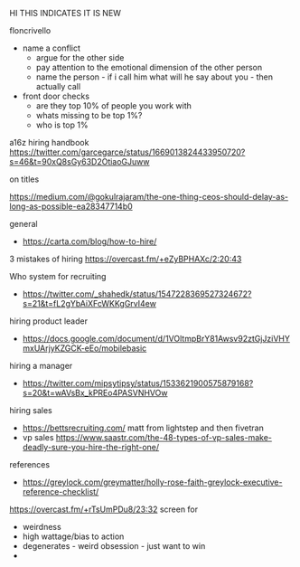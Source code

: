 
HI THIS INDICATES IT IS NEW


floncrivello
- name a conflict
	- argue for the other side
	- pay attention to the emotional dimension of the other person
	- name the person - if i call him what will he say about you - then actually call
- front door checks
	- are they top 10% of people you work with
	- whats missing  to be top 1%?
	- who is top 1%


a16z hiring handbook https://twitter.com/garcegarce/status/1669013824433950720?s=46&t=90xQ8sGy63D2OtiaoGJuww

on titles

https://medium.com/@gokulrajaram/the-one-thing-ceos-should-delay-as-long-as-possible-ea28347714b0

general
- https://carta.com/blog/how-to-hire/


3 mistakes of hiring https://overcast.fm/+eZyBPHAXc/2:20:43

Who system for recruiting 
- https://twitter.com/_shahedk/status/1547228369527324672?s=21&t=fL2gYbAiXFcWKKgGrvI4ew

hiring product leader
- https://docs.google.com/document/d/1VOltmpBrY81Awsv92ztGjJziVHYmxUArjyKZGCK-eEo/mobilebasic


hiring a manager
- https://twitter.com/mipsytipsy/status/1533621900575879168?s=20&t=wAVsBx_kPREo4PASVNHVOw


hiring sales
- https://bettsrecruiting.com/ matt from lightstep and then fivetran
- vp sales https://www.saastr.com/the-48-types-of-vp-sales-make-deadly-sure-you-hire-the-right-one/


references 
- https://greylock.com/greymatter/holly-rose-faith-greylock-executive-reference-checklist/



https://overcast.fm/+rTsUmPDu8/23:32
screen for
- weirdness
- high wattage/bias to action
- degenerates - weird obsession - just want to win
- 
